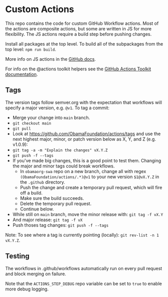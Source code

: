 # Custom Actions

This repo contains the code for custom GitHub Workflow actions. Most of the actions are
composite actions, but some are written in JS for more flexibility. The JS actions require
a build step before pushing changes.

Install all packages at the top level. To build all of the subpackages from the top level: `npm run build`.

More info on JS actions in the
[GitHub docs](https://docs.github.com/en/actions/creating-actions/creating-a-javascript-action#commit-tag-and-push-your-action-to-github).

For info on the @actions toolkit helpers see the
[GitHub Actions Toolkit documentation](https://github.com/actions/toolkit).

## Tags

The version tags follow semver.org with the expectation that workflows will specify a major version,
e.g. `@v1`. To tag a commit:

* Merge your change into `main` branch.
* `git checkout main`
* `git pull`
* Look at https://github.com/ObamaFoundation/actions/tags and use the next highest major, minor, or patch version below as X, Y, and Z (e.g. v1.0.9):
* `git tag -a -m "Explain the changes" vX.Y.Z`
* `git push -f --tags`
* If you've made big changes, this is a good point to test them. Changing the major and minor tags could break workflows.
  * In `obamaorg-swa` repo on a new branch, change all with regex `(ObamaFoundation/actions/.*)@v1` to your new version `$1@vX.Y.Z` in the `.github` directory.
  * Push the change and create a temporary pull request, which will fire off a build.
  * Make sure the build succeeds.
  * Delete the temporary pull request.
  * Continue below.
* While still on `main` branch, move the minor release with: `git tag -f vX.Y`
* And major release: `git tag -f vX`
* Push thoses tag changes: `git push -f --tags`

Note: To see where a tag is currently pointing (locally): `git rev-list -n 1 vX.Y.Z`.

## Testing

The workflows in .github/workflows automatically run on every pull request and block merging on
failure.

Note that the `ACTIONS_STEP_DEBUG` repo variable can be set to `true` to enable more debug
logging.
